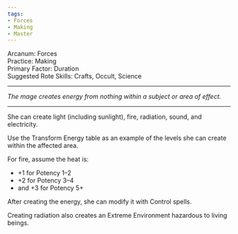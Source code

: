 ```yaml
---
tags:
- Forces
- Making
- Master
---
```


Arcanum: Forces\
Practice: Making\
Primary Factor: Duration\
Suggested Rote Skills: Crafts, Occult, Science

---

_The mage creates energy from nothing within a subject or area of effect._

---

She can create light (including sunlight), fire, radiation, sound, and electricity.

Use the Transform Energy table as an example of the levels she can create within the affected area.

For fire, assume the heat is:
- +1 for Potency 1–2
- +2 for Potency 3–4
- and +3 for Potency 5+

After creating the energy, she can modify it with Control spells.

Creating radiation also creates an Extreme Environment hazardous to living beings.